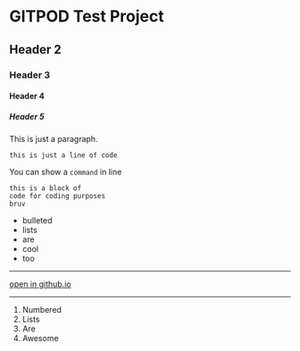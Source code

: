 # GITPOD Test Project

## Header 2

### Header 3

#### Header 4

##### Header 5

This is just a paragraph.

`this is just a line of code`

You can show a `command` in line

    this is a block of
    code for coding purposes
    bruv

- bulleted
- lists
- are
- cool
- too

---

[open in github.io](https://github.io)

---

1. Numbered
2. Lists
3. Are
4. Awesome
